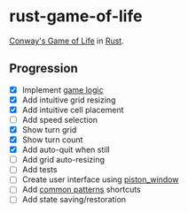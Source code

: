 # rust-game-of-life

[Conway's Game of Life](https://en.wikipedia.org/wiki/Conway%27s_Game_of_Life) in [Rust](https://www.rust-lang.org).

## Progression

- [x] Implement [game logic](https://en.wikipedia.org/wiki/Conway%27s_Game_of_Life#Rules)
- [x] Add intuitive grid resizing
- [x] Add intuitive cell placement
- [ ] Add speed selection
- [x] Show turn grid
- [x] Show turn count
- [x] Add auto-quit when still
- [ ] Add grid auto-resizing
- [ ] Add tests
- [ ] Create user interface using [piston_window](https://crates.io/crates/piston_window)
- [ ] Add [common patterns](https://en.wikipedia.org/wiki/Conway%27s_Game_of_Life#Examples_of_patterns) shortcuts
- [ ] Add state saving/restoration
